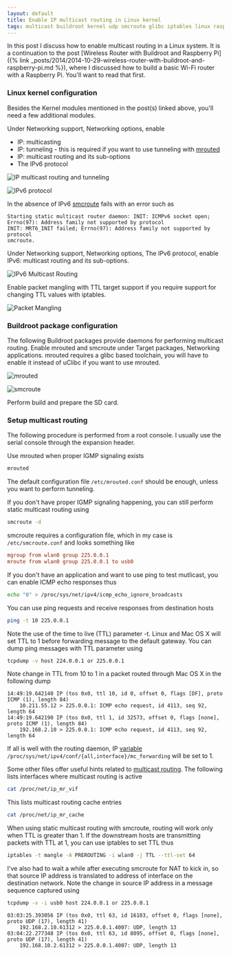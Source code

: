 ```yaml
---
layout: default
title: Enable IP multicast routing in Linux kernel
tags: multicast buildroot kernel udp smcroute glibc iptables linux raspberry pi
---
```


In this post I discuss how to enable multicast routing in a Linux system. It is a continuation to the post [Wireless Router with Buildroot and Raspberry Pi]({% link _posts/2014/2014-10-29-wireless-router-with-buildroot-and-raspberry-pi.md %}), where I discussed how to build a basic Wi-Fi router with a Raspberry Pi. You'll want to read that first.

### Linux kernel configuration

Besides the Kernel modules mentioned in the post(s) linked above, you'll need a few additional modules.

Under Networking support, Networking options, enable

* IP: multicasting
* IP: tunneling - this is required if you want to use tunneling with [mrouted](https://github.com/troglobit/mrouted)
* IP: multicast routing and its sub-options
* The IPv6 protocol

![IP multicast routing and tunneling](/assets/img/buildroot-kernel-networking-multicast.png)

![IPv6 protocol](/assets/img/buildroot-kernel-networking-ipv6.png)

In the absence of IPv6 [smcroute](https://github.com/troglobit/smcroute) fails with an error such as

```text
Starting static multicast router daemon: INIT: ICMPv6 socket open; Errno(97): Address family not supported by protocol
INIT: MRT6_INIT failed; Errno(97): Address family not supported by protocol
smcroute.
```

Under Networking support, Networking options, The IPv6 protocol, enable IPv6: multicast routing and its sub-options.

![IPv6 Multicast Routing](/assets/img/buildroot-kernel-networking-multicast-ipv6.png)

Enable packet mangling with TTL target support if you require support for changing TTL values with iptables.

![Packet Mangling](/assets/img/buildroot-kernel-networking-netfilter-mangling.png)

### Buildroot package configuration

The following Buildroot packages provide daemons for performing multicast routing. Enable mrouted and smcroute under Target packages, Networking applications. mrouted requires a glibc based toolchain, you will have to enable it instead of uClibc if you want to use mrouted.

![mrouted](/assets/img/buildroot-packages-mrouted.png)

![smcroute](/assets/img/buildroot-packages-smcroute.png)

Perform build and prepare the SD card.

### Setup multicast routing

The following procedure is performed from a root console. I usually use the serial console through the expansion header.

Use mrouted when proper IGMP signaling exists

```bash
mrouted
```

The default configuration file `/etc/mrouted.conf` should be enough, unless you want to perform tunneling.

If you don't have proper IGMP signaling happening, you can still perform static multicast routing using

```bash
smcroute -d
```

smcroute requires a configuration file, which in my case is `/etc/smcroute.conf` and looks something like

```conf
mgroup from wlan0 group 225.0.0.1
mroute from wlan0 group 225.0.0.1 to usb0
```

If you don't have an application and want to use ping to test mutlicast, you can enable ICMP echo responses thus

```bash
echo "0" > /proc/sys/net/ipv4/icmp_echo_ignore_broadcasts
```

You can use ping requests and receive responses from destination hosts

```bash
ping -t 10 225.0.0.1
```

Note the use of the time to live (TTL) parameter -t. Linux and Mac OS X will set TTL to 1 before forwarding message to the default gateway. You can dump ping messages with TTL parameter using

```bash
tcpdump -v host 224.0.0.1 or 225.0.0.1
```

Note change in TTL from 10 to 1 in a packet routed through Mac OS X in the following dump

```text
14:49:19.642140 IP (tos 0x0, ttl 10, id 0, offset 0, flags [DF], proto ICMP (1), length 84)
    10.211.55.12 > 225.0.0.1: ICMP echo request, id 4113, seq 92, length 64
14:49:19.642190 IP (tos 0x0, ttl 1, id 32573, offset 0, flags [none], proto ICMP (1), length 84)
    192.168.2.10 > 225.0.0.1: ICMP echo request, id 4113, seq 92, length 64
```

If all is well with the routing daemon, IP [variable](https://www.kernel.org/doc/Documentation/networking/ip-sysctl.txt) `/proc/sys/net/ipv4/conf/{all,interface}/mc_forwarding` will be set to 1.

Some other files offer useful hints related to [multicast routing](http://www.linuxjournal.com/article/6070). The following lists interfaces where multicast routing is active

```bash
cat /proc/net/ip_mr_vif
```

This lists multicast routing cache entries

```bash
cat /proc/net/ip_mr_cache
```

When using static multicast routing with smcroute, routing will work only when TTL is greater than 1\. If the downstream hosts are transmitting packets with TTL at 1, you can use iptables to set TTL thus

```bash
iptables -t mangle -A PREROUTING -i wlan0 -j TTL --ttl-set 64
```

I've also had to wait a while after executing smcroute for NAT to kick in, so that source IP address is translated to address of interface on the destination network. Note the change in source IP address in a message sequence captured using

```bash
tcpdump -v -i usb0 host 224.0.0.1 or 225.0.0.1
```

```text
03:03:25.393056 IP (tos 0x0, ttl 63, id 16103, offset 0, flags [none], proto UDP (17), length 41)
    192.168.2.10.61312 > 225.0.0.1.4007: UDP, length 13
03:04:22.277348 IP (tos 0x0, ttl 63, id 8095, offset 0, flags [none], proto UDP (17), length 41)
    192.168.10.2.61312 > 225.0.0.1.4007: UDP, length 13
```
